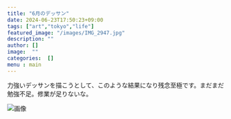 ```yaml
---
title: "6月のデッサン"
date: 2024-06-23T17:50:23+09:00
tags: ["art","tokyo","life"]
featured_image: "/images/IMG_2947.jpg"
description: ""
author: []
image:  ""
categories:  []
menu : main
---
```

力強いデッサンを描こうとして、このような結果になり残念至極です。まだまだ勉強不足。修業が足りないな。

![画像](/images/IMG_2947.jpg)
